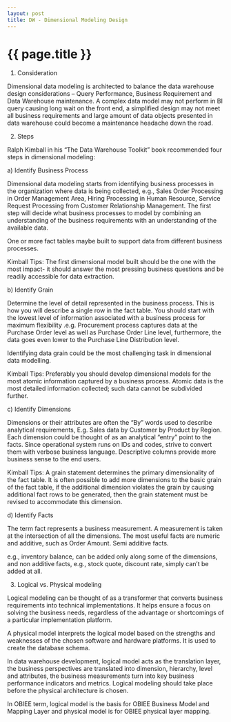 ```yaml
---
layout: post
title: DW - Dimensional Modeling Design
---
```


{{ page.title }}
================

1) Consideration

Dimensional data modeling is architected to balance the data warehouse design considerations – Query Performance, Business Requirement 
and Data Warehouse maintenance. A complex data model may not perform in BI query causing long wait on the front end, a simplified
design may not meet all business requirements and large amount of data objects presented in data warehouse could become a maintenance 
headache down the road.

2) Steps  

Ralph Kimball in his “The Data Warehouse Toolkit” book recommended four steps in dimensional modeling:

a) Identify Business Process 

Dimensional data modeling starts from identifying business processes in the organization where data is being collected, e.g., Sales Order Processing in Order Management Area, Hiring Processing in Human Resource, Service Request Processing from Customer Relationship Management. The first step will decide what business processes to model by combining an understanding of the business requirements with an understanding of the available data.

One or more fact tables maybe built to support data from different business processes.

Kimball Tips: The first dimensional model built should be the one with the most impact- it should answer the most pressing business questions and be readily accessible for data extraction.

b) Identify Grain 

Determine the level of detail represented in the business process. This is how you will describe a single row in the fact table. You should start with the lowest level of information associated with a business process for maximum flexibility .e.g. Procurement process captures data at the Purchase Order level as well as Purchase Order Line level, furthermore, the data goes even lower to the Purchase Line Distribution level. 

Identifying data grain could be the most challenging task in dimensional data modelling.

Kimball Tips: Preferably you should develop dimensional models for the most atomic information captured by a business process. Atomic data is the most detailed information collected; such data cannot be subdivided further.

c) Identify Dimensions

Dimensions or their attributes are often the “By” words used to describe analytical requirements, E.g. Sales data by Customer by Product by Region. Each dimension could be thought of as an analytical “entry” point to the facts. Since operational system runs on IDs and codes, strive to convert them with verbose business language. Descriptive columns provide more business sense to the end users.

Kimball Tips: A grain statement determines the primary dimensionality of the fact table. It is often possible to add more dimensions to the basic grain of the fact table, if the additional dimension violates the grain by causing additional fact rows to be generated, then the grain statement must be revised to accommodate this dimension.

d) Identify Facts

The term fact represents a business measurement. A measurement is taken at the intersection of all the dimensions. The most useful facts are numeric and additive, such as Order Amount. Semi additive facts.

e.g., inventory balance, can be added only along some of the dimensions, and non additive facts, e.g., stock quote, discount rate, simply can’t be added at all.
  
3) Logical vs. Physical modeling

Logical modeling can be thought of as a transformer that converts business requirements into technical implementations. It helps ensure a focus on solving the business needs, regardless of the advantage or shortcomings of a particular implementation platform. 

A physical model interprets the logical model based on the strengths and weaknesses of the chosen software and hardware platforms. It is used to create the database schema.

In data warehouse development, logical model acts as the translation layer, the business perspectives are translated into dimension, hierarchy, level and attributes, the business measurements turn into key business performance indicators and metrics. Logical modeling should take place before the physical architecture is chosen.

In OBIEE term, logical model is the basis for OBIEE Business Model and Mapping Layer and physical model is for OBIEE physical layer mapping.


